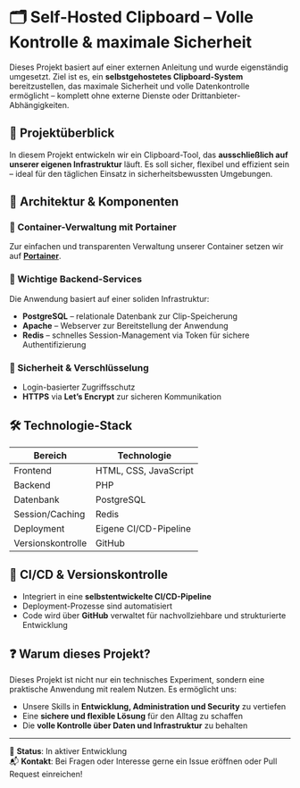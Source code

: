 
# 🗂️ Self-Hosted Clipboard – Volle Kontrolle & maximale Sicherheit

Dieses Projekt basiert auf einer externen Anleitung und wurde eigenständig umgesetzt. Ziel ist es, ein **selbstgehostetes Clipboard-System** bereitzustellen, das maximale Sicherheit und volle Datenkontrolle ermöglicht – komplett ohne externe Dienste oder Drittanbieter-Abhängigkeiten.

## 🚀 Projektüberblick

In diesem Projekt entwickeln wir ein Clipboard-Tool, das **ausschließlich auf unserer eigenen Infrastruktur** läuft. Es soll sicher, flexibel und effizient sein – ideal für den täglichen Einsatz in sicherheitsbewussten Umgebungen.

## 🧩 Architektur & Komponenten

### 🧭 Container-Verwaltung mit Portainer
Zur einfachen und transparenten Verwaltung unserer Container setzen wir auf **[Portainer](https://www.portainer.io/)**.

### 🔧 Wichtige Backend-Services
Die Anwendung basiert auf einer soliden Infrastruktur:
- **PostgreSQL** – relationale Datenbank zur Clip-Speicherung  
- **Apache** – Webserver zur Bereitstellung der Anwendung  
- **Redis** – schnelles Session-Management via Token für sichere Authentifizierung

### 🔐 Sicherheit & Verschlüsselung
- Login-basierter Zugriffsschutz
- **HTTPS** via **Let’s Encrypt** zur sicheren Kommunikation

## 🛠️ Technologie-Stack

| Bereich      | Technologie        |
|-------------|--------------------|
| Frontend    | HTML, CSS, JavaScript |
| Backend     | PHP                |
| Datenbank   | PostgreSQL         |
| Session/Caching | Redis          |
| Deployment  | Eigene CI/CD-Pipeline |
| Versionskontrolle | GitHub       |

## 🔄 CI/CD & Versionskontrolle

- Integriert in eine **selbstentwickelte CI/CD-Pipeline**
- Deployment-Prozesse sind automatisiert
- Code wird über **GitHub** verwaltet für nachvollziehbare und strukturierte Entwicklung

## ❓ Warum dieses Projekt?

Dieses Projekt ist nicht nur ein technisches Experiment, sondern eine praktische Anwendung mit realem Nutzen. Es ermöglicht uns:
- Unsere Skills in **Entwicklung, Administration und Security** zu vertiefen
- Eine **sichere und flexible Lösung** für den Alltag zu schaffen
- Die **volle Kontrolle über Daten und Infrastruktur** zu behalten

---

📌 **Status**: In aktiver Entwicklung  
📬 **Kontakt**: Bei Fragen oder Interesse gerne ein Issue eröffnen oder Pull Request einreichen!
